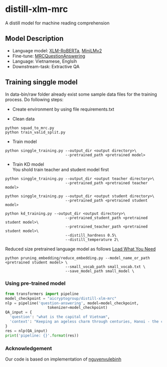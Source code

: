 # distill-xlm-mrc
A distill model for machine reading comprehension

## Model Description

- Language model: [XLM-RoBERTa](https://huggingface.co/xlm-roberta-base), [MiniLMv2](https://huggingface.co/nreimers/mMiniLMv2-L12-H384-distilled-from-XLMR-Large)
- Fine-tune: [MRCQuestionAnswering](https://github.com/nguyenvulebinh/extractive-qa-mrc)
- Language: Vietnamese, Englsih
- Downstream-task: Extractive QA


## Training singgle model
In data-bin/raw folder already exist some sample data files for the training process. Do following steps:

- Create environment by using file requirements.txt

- Clean data

```shell
python squad_to_mrc.py
python train_valid_split.py
```
- Train model

```shell
python singgle_training.py --output_dir <output directory>\
                           --pretrained_path <pretrained model>
```

- Train KD model<br>
You shold train teacher and student model first

```shell
python singgle_training.py --output_dir <output teacher directory>\
                           --pretrained_path <pretrained teacher model>
```

```shell
python singgle_training.py --output_dir <output student directory>\
                           --pretrained_path <pretrained student model>
```

```shell
python kd_training.py --output_dir <output directory>\
                           --pretrained_student_path <pretrained student model>\
                           --pretrained_teacher_path <pretrained student model>\
                           --distill_hardness 0.5\
                           --distill_temperature 2\
```

Reduced size  pretrained language model as follows [Load What You Need](https://arxiv.org/abs/2010.05609)


```shell
python pruning_embedding/reduce_embedding.py --model_name_or_path <pretrained student model> \
                           --small_vocab_path small_vocab.txt \
                           --save_model_path small_model \
```
### Using pre-trained model

```python
from transformers import pipeline
model_checkpoint = "aicryptogroup/distill-xlm-mrc"
nlp = pipeline('question-answering', model=model_checkpoint,
                   tokenizer=model_checkpoint)
QA_input = {
  'question': "what is the capital of Vietnam",
  'context': "Keeping an ageless charm through centuries, Hanoi - the capital of Vietnam is famous not only for the Old Quarter with narrow and crowded streets but also for the nostalgic feeling that it brings. While Saigon is a young and modern city, the ancient Hanoi is still a true beholder of history."
}
res = nlp(QA_input)
print('pipeline: {}'.format(res))
```
### Acknowledgement
Our code is based on  implementation of [nguyenvulebinh](https://github.com/nguyenvulebinh/extractive-qa-mrc)